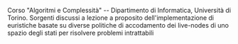 Corso "Algoritmi e Complessità" -- Dipartimento di Informatica, Università di Torino.
Sorgenti discussi a lezione a proposito dell'implementazione di euristiche basate su diverse politiche di accodamento dei live-nodes di uno spazio degli stati per risolvere problemi intrattabili
